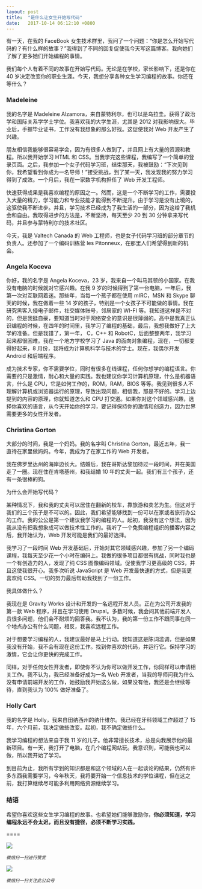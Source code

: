 ```yaml
---
layout: post
title:  "是什么让女生开始写代码"
date:   2017-10-14 06:12:10 +0800
---
```

有一天，在我的 FaceBook 女生技术群里，我问了一个问题：“你是怎么开始写代码的？有什么样的故事？”我得到了不同的回复促使我今天写这篇博客。我向她们了解了更多她们开始编程的事情。

我们每个人有着不同的故事在开始写代码。无论是在学校，家长影响下，还是你在 40 岁决定改变你的职业生涯。今天，我想分享各种女生学习编程的故事。你还在等什么？

### Madeleine

我的名字是 Madeleine Alzamora，来自蒙特利尔，也可以是乌拉圭。获得了政治学和国际关系学学士学位。我喜欢我的大学生涯，尤其是 2012 对我影响很大。毕业后，手握毕业证书，工作没有我想象的那么好找。这促使我对 Web 开发产生了兴趣。

朋友相信我能够很容易学会，因为有很多人做到了，并且网上有大量的资源和教程。所以我开始学习 HTML 和 CSS。当我学完这些课程，我编写了一个简单的登录页面。之后，我参加一个女子代码学习班，结束那天，我被鼓励：“下次见到你，我希望看到你成为一名导师！”接受挑战，到了某一天，我发现我的努力学习得到了成效。一个月后，我在一家数字机构担任了 Web 开发工程师。

快速获得成果是我喜欢编程的原因之一。然而，这是一个不断学习的工作，需要投入大量的精力，学习能力和专业技能才能得到不断提升。由于学习是没有止境的，这驱使我不断进步。并且，学习技术已经成为了我生活的一部分，因为这给了我机会和自由。我取得进步的方法是，不断坚持，每天至少 20 到 30 分钟拿来写代码，并且参与蒙特利尔的技术社区。

今天，我是 Valtech Canada 的 Web 工程师，也是女子代码学习班的部分章节的负责人。还参加了一个编码训练营 les Pitonneux，在那里人们希望得到新的机会。

### Angela Koceva

你好，我的名字是 Angela Koceva，23 岁，我来自一个叫马其顿的小国家。在我没有电脑的时候就对它感兴趣。在我 9 岁的时候得到了第一台电脑，一年后，我第一次对互联网着迷。那些年，当每一个孩子都在使用 mIRC，MSN 和 Skype 聊天的时候，我在做着一些 14 岁的孩子，特别是一个女孩子不可能做的事情。我在研究黑客入侵电子邮件，社交媒体账号，邻居家的 WI-FI 等。我知道这样是不对的，但是我挺自豪，要知道当时对于网络安全的意识是很薄弱的。高中是我真正认识编程的时候，在四年的时间里，我学习了编程的基础，最后，我想我做好了上大学的准备。但是我错了，第一年， C，C++ 和 RobotC，后面整整两年，我学习起来都很困难。我在一个地方学校学习了 Java 的面向对象编程，现在，一切都变得好起来，8 月份，我将成为计算机科学与技术的学士。现在，我偶尔开发 Android 和后端程序。

成为技术专家，你不需要学位，同时有很多在线课程，任何你想学的编程语言。你需要的只是激情，耐心和大量的实践。我也建议你学习计算机原理，什么是机器语言，什么是 CPU，它是如何工作的，ROM，RAM，BIOS 等等。我见到很多人不理解计算机或浏览器运行的原理，导致出现问题，相信我，那是不好的。学习上边提到的内容的原理，你就知道怎么和 CPU 打交道。如果你对这个领域感兴趣，选择你喜欢的语言，从今天开始你的学习，要记得保持你的激情和创造力，因为世界需要更多的女性开发者。

### Christina Gorton

大部分的时间，我是一个妈妈。我的名字叫 Christina Gorton，最近五年，我一直待在家里做妈妈。今年，我成为了在家工作的 Web 开发者。

我在佛罗里达州的海岸边长大。结婚后，我在哥斯达黎加待过一段时间，并在美国走了一圈。现在住在肯塔基州，和我结婚 10 年的丈夫一起。我们有三个孩子，还有一条很棒的狗。

为什么会开始写代码？

某种情况下，我和我的丈夫可以居住在翻新的校车，靠旅游和卖艺为生。但这对于我们的三个孩子是不可以的。因此，我们希望能够找到一份可以在家或者旅行办公的工作。我的公公是第一个建议我学习的编程的人。起初，我没有这个想法，因为我从没有把我想象成可以做技术性工作的。我听了一个免费编程组织的播客内容之后，我开始认为，Web 开发可能是我们的最好选择。

我学习了一段时间 Web 开发基础后，开始对其它领域感兴趣，参加了另一个编码课程，我每天至少花一个小时在编码上。我做的很多项目都很有挑战，同时我也是一个有创造力的人，发现了纯 CSS 图像编码领域。促使我学习更高级的 CSS，并且这使我很开心。我多次听说 JavaScript 是 Web 开发最快速的方式，但是我更喜欢纯 CSS。一切的努力最后帮助我找到了一份工作。

我具体做什么？

我现在是 Gravity Works 设计和开发的一名远程开发人员。正在为公司开发我的第一款 Web 程序，并且在学习使用 Drupal。多数时候，我会问其他前端开发人员很多问题，他们会不耐烦的回答我。我不认为，我的第一份工作不跟同事在同一个地点办公有什么问题，相反，我喜欢远程工作。

对于想要学习编程的人，我建议最好是马上行动。我知道这是陈词滥调，但是如果我没有开始，我不会有现在这份工作。找到你喜欢的代码，并运行它。保持学习的激情，它会让你更快的完成工作。

同样，对于任何女性开发者，即使你不认为你可以做开发工作，你同样可以申请相关工作。我不认为，我已经准备好成为一名 Web 开发者，当我的导师问我为什么没有申请前端开发的工作，她鼓励我开始这么做，如果没有他，我还是会继续等待，直到我认为 100% 做好准备了。

### Holly Cart

我的名字是 Holly，我来自田纳西州的纳什维尔。我已经在牙科领域工作超过了 15 年，六个月前，我决定做些改变。起初，我不确定做些什么。

我学习编程的想法来自于我 11 岁的儿子。他非常擅长技术，总是向我展示他的最新项目。有一天，我打开了电脑，在几个编程网站玩。我意识到，可能我也可以做，所以我开始了学习。

到目前为止，我所有学到的知识都是和这个领域的人在一起谈论的结果，仍然有许多东西我需要学习，今年秋天，我将要开始一个信息技术的学位课程，但在这之前，我打算继续尽可能多利用网络资源继续学习。

### 结语

希望你喜欢这些女生学习编程的故事。也希望她们能够激励你，**你必须知道，学习编程永远不会太迟，而且没有捷径，必须不断学习实践。**

====

![](http://pic.zinaer.com/201710/zanshang.jpg)

<small>*微信扫一扫进行赞赏*</small>

![](http://pic.zinaer.com/201710/zinaer_wx.jpg)

<small>*微信扫一扫关注此公众号*</small>
